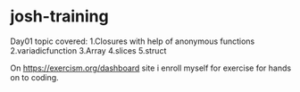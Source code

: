 # josh-training

Day01 
topic covered: 
1.Closures with help of anonymous functions
2.variadicfunction
3.Array
4.slices
5.struct

On https://exercism.org/dashboard site i enroll myself for exercise for hands on to coding.
